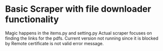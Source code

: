 # Basic Scraper with file downloader functionality
 
 Magic happens in the items.py and setting.py
 Actual scraper focuses on finding the links for the pdfs. Current version not running since it is blocked by Remote certificate is not valid error message.
